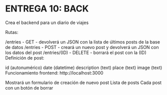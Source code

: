 # ENTREGA 10: BACK

Crea el backend para un diario de viajes

Rutas:

/entries - GET - devolverá un JSON con la lista de últimos posts de la base de datos
/entries - POST - creará un nuevo post y devolverá un JSON con los datos del post
/entries/(ID) - DELETE - borrará el post con la (ID)
Definición de post:

id (autonumérico)
date (datetime)
description (text)
place (text)
image (text)
Funcionamiento frontend: http://localhost:3000

Mostrará un formulario de creación de nuevo post
Lista de posts
Cada post con un botón de borrar

